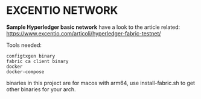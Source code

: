 # EXCENTIO NETWORK
**Sample Hyperledger basic network**
have a look to the article related: https://www.excentio.com/articoli/hyperledger-fabric-testnet/

Tools needed:

    configtxgen binary
    fabric ca client binary
    docker
    docker-compose

binaries in this project are for macos with arm64, use install-fabric.sh to get other binaries for your arch.
